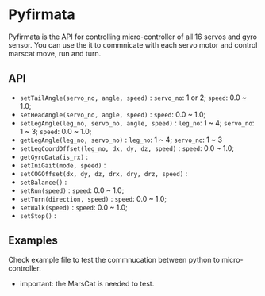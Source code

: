 <!--
Copyright (c) 2019 Elephant Robotics, Inc. All rights reserved.

Using this MarsAI source code is subject to the terms and conditions of Apache 2.0 License. Check LICENSE for more information
-->

# Pyfirmata

Pyfirmata is the API for controlling micro-controller of all 16 servos and gyro sensor. You can use the it to commnicate with each servo motor and control marscat move, run and turn. 

## API
 * `setTailAngle(servo_no, angle, speed)` : `servo_no`: 1 or 2; `speed`: 0.0 ~ 1.0;
 * `setHeadAngle(servo_no, angle, speed)` : `speed`: 0.0 ~ 1.0;
 * `setLegAngle(leg_no, servo_no, angle, speed)` :  `leg_no`: 1 ~ 4; `servo_no`: 1 ~ 3; `speed`: 0.0 ~ 1.0;
 * `getLegAngle(leg_no, servo_no)` : `leg_no`: 1 ~ 4; `servo_no`: 1 ~ 3
 * `setLegCoordOffset(leg_no, dx, dy, dz, speed)` : `speed`: 0.0 ~ 1.0;
 * `getGyroData(is_rx)` :
 * `setIniGait(mode, speed)` :
 * `setCOGOffset(dx, dy, dz, drx, dry, drz, speed)` :
 * `setBalance()` :
 * `setRun(speed)` : `speed`: 0.0 ~ 1.0;
 * `setTurn(direction, speed)` : `speed`: 0.0 ~ 1.0;
 * `setWalk(speed)` : `speed`: 0.0 ~ 1.0;
 * `setStop()` :

## Examples

Check example file to test the commnucation between python to micro-controller.
 * important: the MarsCat is needed to test. 

